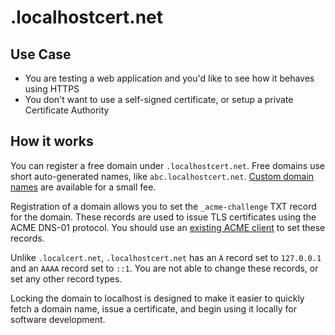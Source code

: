# .localhostcert.net

## Use Case

* You are testing a web application and you'd like to see how it behaves using HTTPS
* You don't want to use a self-signed certificate, or setup a private Certificate Authority

## How it works

You can register a free domain under `.localhostcert.net`.
Free domains use short auto-generated names, like `abc.localhostcert.net`.
[Custom domain names](/custom-domain-names/) are available for a small fee.

Registration of a domain allows you to set the `_acme-challenge` TXT record for the domain.
These records are used to issue TLS certificates using the ACME DNS-01 protocol.
You should use an [existing ACME client](/acme-clients/) to set these records.

Unlike `.localcert.net`, `.localhostcert.net` has an `A` record set to `127.0.0.1` and an `AAAA` record set to `::1`.
You are not able to change these records, or set any other record types.

Locking the domain to localhost is designed to make it easier to quickly fetch a domain name, issue a certificate, and begin using it locally for software development.

